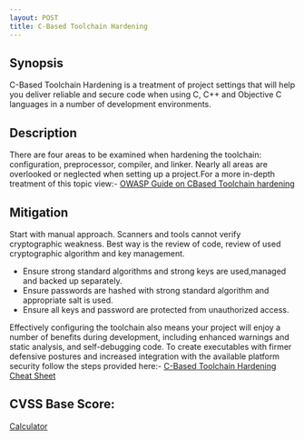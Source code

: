 ```yaml
---
layout: POST
title: C-Based Toolchain Hardening
---
```

<!---
C-Toolchain
-->
Synopsis
---------
C-Based Toolchain Hardening is a treatment of project settings that will help you deliver reliable and secure code when using C, C++ and Objective C languages in a number of development environments.

Description
------------
There are four areas to be examined when hardening the toolchain: configuration, preprocessor, compiler, and linker. Nearly all areas are overlooked or neglected when setting up a project.For a more in-depth treatment of this topic view:- [OWASP Guide on CBased Toolchain hardening](https://www.owasp.org/index.php/C-Based_Toolchain_Hardening)

Mitigation
-----------
Start with manual approach. Scanners and tools cannot verify cryptographic weakness. Best way is the review of code, review of used cryptographic algorithm and key management.  

 - Ensure strong standard algorithms and strong keys are used,managed and backed up separately.
 - Ensure passwords are hashed with strong standard algorithm and appropriate salt is used.
 - Ensure all keys and password are protected from unauthorized access.

Effectively configuring the toolchain also means your project will enjoy a number of benefits during development, including enhanced warnings and static analysis, and self-debugging code. To create executables with firmer defensive postures and increased integration with the available platform security follow the steps provided here:- [ C-Based Toolchain Hardening Cheat Sheet](https://www.owasp.org/index.php/C-Based_Toolchain_Hardening_Cheat_Sheet)


CVSS Base Score:
----------------

[Calculator](http://nvd.nist.gov/cvss.cfm?calculator&version=2)

